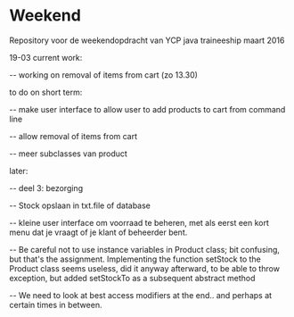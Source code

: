 # Weekend
Repository voor de weekendopdracht van YCP java traineeship maart 2016




19-03
current work:

-- working on removal of items from cart (zo 13.30)






to do on short term:


-- make user interface to allow user to add products to cart from 	command line

-- allow removal of items from cart

-- meer subclasses van product





later:

-- deel 3: bezorging

-- Stock opslaan in txt.file of database

-- kleine user interface om voorraad te beheren, met als eerst een kort menu dat je vraagt of je klant of beheerder bent.







-- Be careful not to use instance variables in Product class; bit confusing, but that's the assignment. Implementing the function setStock to the Product class seems useless, did it anyway afterward, to be able to throw exception, but added setStockTo as a subsequent abstract method


-- We need to look at best access modifiers at the end.. and perhaps at certain times in between.

